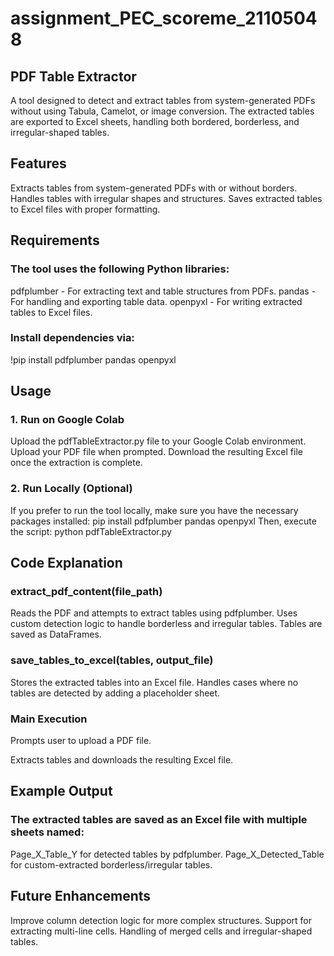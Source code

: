 # assignment_PEC_scoreme_21105048

## PDF Table Extractor

A tool designed to detect and extract tables from system-generated PDFs without using Tabula, Camelot, or image conversion. The extracted tables are exported to Excel sheets, handling both bordered, borderless, and irregular-shaped tables.

## Features

Extracts tables from system-generated PDFs with or without borders.
Handles tables with irregular shapes and structures.
Saves extracted tables to Excel files with proper formatting.

## Requirements

### The tool uses the following Python libraries:
pdfplumber - For extracting text and table structures from PDFs.
pandas - For handling and exporting table data.
openpyxl - For writing extracted tables to Excel files.

### Install dependencies via:
!pip install pdfplumber pandas openpyxl

## Usage

### 1. Run on Google Colab
Upload the pdfTableExtractor.py file to your Google Colab environment.
Upload your PDF file when prompted.
Download the resulting Excel file once the extraction is complete.

### 2. Run Locally (Optional)
If you prefer to run the tool locally, make sure you have the necessary packages installed:
pip install pdfplumber pandas openpyxl
Then, execute the script:
python pdfTableExtractor.py

## Code Explanation

### extract_pdf_content(file_path)
Reads the PDF and attempts to extract tables using pdfplumber.
Uses custom detection logic to handle borderless and irregular tables.
Tables are saved as DataFrames.

### save_tables_to_excel(tables, output_file)
Stores the extracted tables into an Excel file.
Handles cases where no tables are detected by adding a placeholder sheet.

### Main Execution
Prompts user to upload a PDF file.

Extracts tables and downloads the resulting Excel file.

## Example Output

### The extracted tables are saved as an Excel file with multiple sheets named:
Page_X_Table_Y for detected tables by pdfplumber.
Page_X_Detected_Table for custom-extracted borderless/irregular tables.

## Future Enhancements

Improve column detection logic for more complex structures.
Support for extracting multi-line cells.
Handling of merged cells and irregular-shaped tables.
